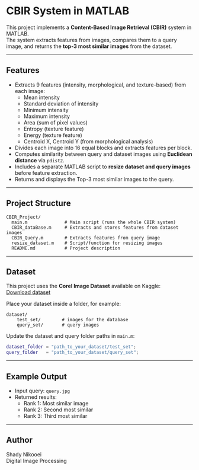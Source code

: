# CBIR System in MATLAB

This project implements a **Content-Based Image Retrieval (CBIR)** system in MATLAB.  
The system extracts features from images, compares them to a query image, and returns the **top-3 most similar images** from the dataset.  

---

## Features
- Extracts 9 features (intensity, morphological, and texture-based) from each image:
  - Mean intensity  
  - Standard deviation of intensity  
  - Minimum intensity  
  - Maximum intensity  
  - Area (sum of pixel values)  
  - Entropy (texture feature)  
  - Energy (texture feature)  
  - Centroid X, Centroid Y (from morphological analysis)  
- Divides each image into 16 equal blocks and extracts features per block.  
- Computes similarity between query and dataset images using **Euclidean distance** via `pdist2`.  
- Includes a separate MATLAB script to **resize dataset and query images** before feature extraction.  
- Returns and displays the Top-3 most similar images to the query.  

---

## Project Structure
```
CBIR_Project/
  main.m              # Main script (runs the whole CBIR system)
  CBIR_dataBase.m     # Extracts and stores features from dataset images
  CBIR_Query.m        # Extracts features from query image
  resize_dataset.m    # Script/function for resizing images
  README.md           # Project description
```

---

## Dataset
This project uses the **Corel Image Dataset** available on Kaggle:  
[Download dataset](https://www.kaggle.com/datasets/elkamel/corel-images)

Place your dataset inside a folder, for example:
```
dataset/
    test_set/        # images for the database
    query_set/       # query images
```

Update the dataset and query folder paths in `main.m`:
```matlab
dataset_folder = "path_to_your_dataset/test_set";
query_folder   = "path_to_your_dataset/query_set";
```

---

## Example Output
- Input query: `query.jpg`  
- Returned results:  
  - Rank 1: Most similar image  
  - Rank 2: Second most similar  
  - Rank 3: Third most similar  

---

## Author
Shady Nikooei  
Digital Image Processing

